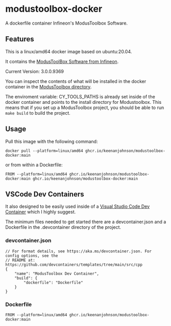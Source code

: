 # modustoolbox-docker
A dockerfile container Infineon's ModusToolbox Software.

## Features

This is a linux/amd64 docker image based on ubuntu:20.04.

It contains the [ModusToolBox Software from Infineon](https://www.infineon.com/cms/en/design-support/tools/sdk/modustoolbox-software/?gclid=Cj0KCQjw6cKiBhD5ARIsAKXUdybf2bRvBXwHj2pttHm3ssw_dpDqsZv2um8lGSookLAv3g8c43uZ0ZQaAnYREALw_wcB&gclsrc=aw.ds).

Current Version: 3.0.0.9369

You can inspect the contents of what will be installed in the docker container in the [ModusToolbox directory](ModusToolbox).

The enviroment variable: CY_TOOLS_PATHS is already set inside of the docker container and points to the install directory for Modustoolbox. This means that if you set up a ModusToolbox project, you should be able to run ```make build``` to build the project.

## Usage

Pull this image with the following command:

```docker pull --platform=linux/amd64 ghcr.io/keenanjohnson/modustoolbox-docker:main```

or from within a Dockerfile:

```FROM --platform=linux/amd64 ghcr.io/keenanjohnson/modustoolbox-docker:main ghcr.io/keenanjohnson/modustoolbox-docker:main```

## VSCode Dev Containers

It also designed to be easily used inside of a [Visual Studio Code Dev Container](https://code.visualstudio.com/docs/devcontainers/containers) which I highly suggest.

The minimum files needed to get started there are a devcontainer.json and a Dockerfile in the .devcontainer directory of the project.

### devcontainer.json
```
// For format details, see https://aka.ms/devcontainer.json. For config options, see the
// README at: https://github.com/devcontainers/templates/tree/main/src/cpp
{
	"name": "ModusToolbox Dev Container",
	"build": {
		"dockerfile": "Dockerfile"
	}
}
```

### Dockerfile
```
FROM --platform=linux/amd64 ghcr.io/keenanjohnson/modustoolbox-docker:main
```

